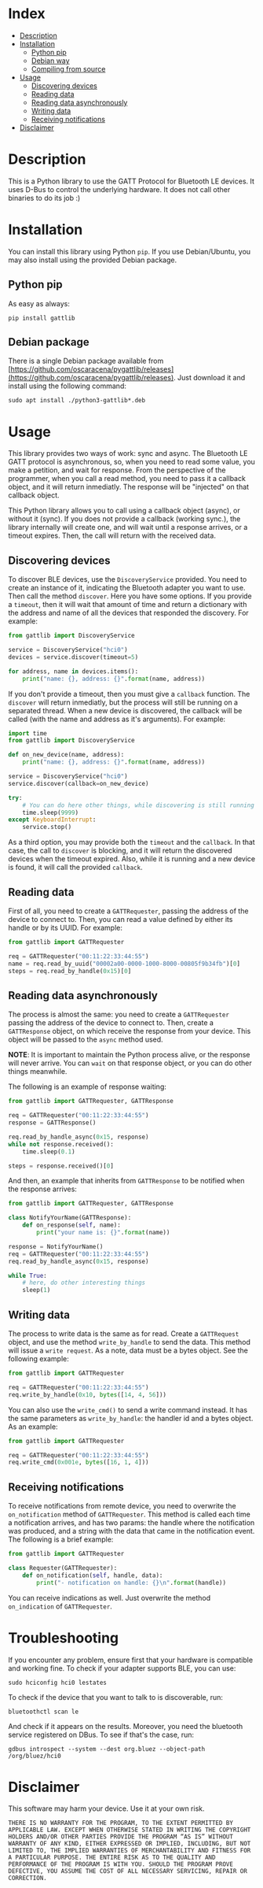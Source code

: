 Index
=======

* [Description](#description)
* [Installation](#installation)
    * [Python pip](#python-pip)
    * [Debian way](#debian-way)
    * [Compiling from source](#compiling-from-source)
* [Usage](#usage)
    * [Discovering devices](#discovering-devices)
    * [Reading data](#reading-data)
    * [Reading data asynchronously](#reading-data-asynchronously)
    * [Writing data](#writing-data)
    * [Receiving notifications](#receiving-notifications)
* [Disclaimer](#disclaimer)


Description
===========

This is a Python library to use the GATT Protocol for Bluetooth LE devices.
It uses D-Bus to control the underlying hardware. It does not call other
binaries to do its job :)


Installation
============

You can install this library using Python `pip`. If you use Debian/Ubuntu, you may also
install using the provided Debian package.

Python pip
----------

As easy as always:

    pip install gattlib

Debian package
--------------

There is a single Debian package available from
[https://github.com/oscaracena/pygattlib/releases](https://github.com/oscaracena/pygattlib/releases). Just download it and install using the following command:

    sudo apt install ./python3-gattlib*.deb


Usage
=====

This library provides two ways of work: sync and async. The Bluetooth
LE GATT protocol is asynchronous, so, when you need to read some
value, you make a petition, and wait for response. From the
perspective of the programmer, when you call a read method, you need
to pass it a callback object, and it will return inmediatly. The
response will be "injected" on that callback object.

This Python library allows you to call using a callback object
(async), or without it (sync). If you does not provide a callback
(working sync.), the library internally will create one, and will wait
until a response arrives, or a timeout expires. Then, the call will
return with the received data.


Discovering devices
-------------------

To discover BLE devices, use the `DiscoveryService` provided. You need
to create an instance of it, indicating the Bluetooth adapter you want
to use. Then call the method `discover`. Here you have some options. If
you provide a `timeout`, then it will wait that amount of time and
return a dictionary with the address and name of all the devices that
responded the discovery. For example:

```python
from gattlib import DiscoveryService

service = DiscoveryService("hci0")
devices = service.discover(timeout=5)

for address, name in devices.items():
    print("name: {}, address: {}".format(name, address))
```

If you don't provide a timeout, then you must give a
`callback` function. The `discover` will return inmediatly, but the
process will still be running on a separated thread. When a new device
is discovered, the callback will be called (with the name and address as
it's arguments). For example:

```python
import time
from gattlib import DiscoveryService

def on_new_device(name, address):
    print("name: {}, address: {}".format(name, address))

service = DiscoveryService("hci0")
service.discover(callback=on_new_device)

try:
    # You can do here other things, while discovering is still running
    time.sleep(9999)
except KeyboardInterrupt:
    service.stop()
```

As a third option, you may provide both the `timeout` and the `callback`.
In that case, the call to `discover` is blocking, and it will return the
discovered devices when the timeout expired. Also, while it is running and
a new device is found, it will call the provided `callback`.


Reading data
------------

First of all, you need to create a `GATTRequester`, passing the address
of the device to connect to. Then, you can read a value defined by
either its handle or by its UUID. For example:

```python
from gattlib import GATTRequester

req = GATTRequester("00:11:22:33:44:55")
name = req.read_by_uuid("00002a00-0000-1000-8000-00805f9b34fb")[0]
steps = req.read_by_handle(0x15)[0]
```


Reading data asynchronously
--------------------------

The process is almost the same: you need to create a `GATTRequester`
passing the address of the device to connect to. Then, create a
`GATTResponse` object, on which receive the response from your
device. This object will be passed to the `async` method used.

**NOTE**: It is important to maintain the Python process alive, or the
response will never arrive. You can `wait` on that response object, or you
can do other things meanwhile.

The following is an example of response waiting:

```python
from gattlib import GATTRequester, GATTResponse

req = GATTRequester("00:11:22:33:44:55")
response = GATTResponse()

req.read_by_handle_async(0x15, response)
while not response.received():
    time.sleep(0.1)

steps = response.received()[0]
```

And then, an example that inherits from `GATTResponse` to be notified
when the response arrives:

```python
from gattlib import GATTRequester, GATTResponse

class NotifyYourName(GATTResponse):
    def on_response(self, name):
        print("your name is: {}".format(name))

response = NotifyYourName()
req = GATTRequester("00:11:22:33:44:55")
req.read_by_handle_async(0x15, response)

while True:
    # here, do other interesting things
    sleep(1)
```


Writing data
------------

The process to write data is the same as for read. Create a `GATTRequest` object,
and use the method `write_by_handle` to send the data. This method will issue a
`write request`. As a note, data must be a bytes object. See the following
example:

```python
from gattlib import GATTRequester

req = GATTRequester("00:11:22:33:44:55")
req.write_by_handle(0x10, bytes([14, 4, 56]))
```

You can also use the `write_cmd()` to send a write command instead. It has the
same parameters as `write_by_handle`: the handler id and a bytes object. As an
example:

```python
from gattlib import GATTRequester

req = GATTRequester("00:11:22:33:44:55")
req.write_cmd(0x001e, bytes([16, 1, 4]))
```


Receiving notifications
-----------------------

To receive notifications from remote device, you need to overwrite the
`on_notification` method of `GATTRequester`. This method is called
each time a notification arrives, and has two params: the handle where
the notification was produced, and a string with the data that came in
the notification event. The following is a brief example:

```python
from gattlib import GATTRequester

class Requester(GATTRequester):
    def on_notification(self, handle, data):
        print("- notification on handle: {}\n".format(handle))
```

You can receive indications as well. Just overwrite the method
`on_indication` of `GATTRequester`.


Troubleshooting
===============

If you encounter any problem, ensure first that your hardware is compatible and
working fine. To check if your adapter supports BLE, you can use:

    sudo hciconfig hci0 lestates

To check if the device that you want to talk to is discoverable, run:

    bluetoothctl scan le

And check if it appears on the results. Moreover, you need the bluetooth service
registered on DBus. To see if that's the case, run:

    gdbus introspect --system --dest org.bluez --object-path /org/bluez/hci0


Disclaimer
==========

This software may harm your device. Use it at your own risk.

    THERE IS NO WARRANTY FOR THE PROGRAM, TO THE EXTENT PERMITTED BY
    APPLICABLE LAW. EXCEPT WHEN OTHERWISE STATED IN WRITING THE COPYRIGHT
    HOLDERS AND/OR OTHER PARTIES PROVIDE THE PROGRAM “AS IS” WITHOUT
    WARRANTY OF ANY KIND, EITHER EXPRESSED OR IMPLIED, INCLUDING, BUT NOT
    LIMITED TO, THE IMPLIED WARRANTIES OF MERCHANTABILITY AND FITNESS FOR
    A PARTICULAR PURPOSE. THE ENTIRE RISK AS TO THE QUALITY AND
    PERFORMANCE OF THE PROGRAM IS WITH YOU. SHOULD THE PROGRAM PROVE
    DEFECTIVE, YOU ASSUME THE COST OF ALL NECESSARY SERVICING, REPAIR OR
    CORRECTION.
